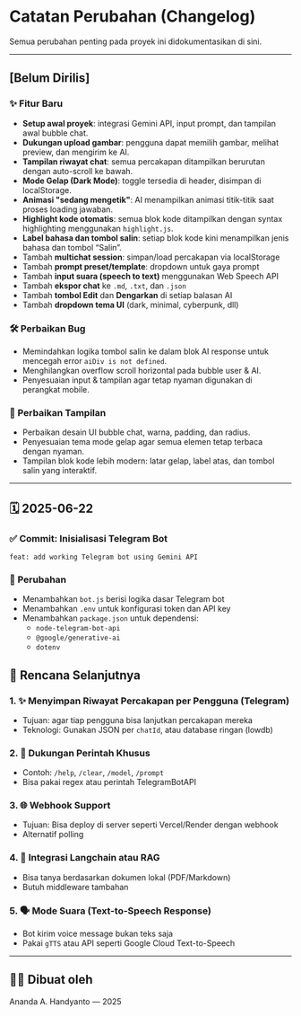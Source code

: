 # Catatan Perubahan (Changelog)

Semua perubahan penting pada proyek ini didokumentasikan di sini.

---

## [Belum Dirilis]

### ✨ Fitur Baru
- **Setup awal proyek**: integrasi Gemini API, input prompt, dan tampilan awal bubble chat.
- **Dukungan upload gambar**: pengguna dapat memilih gambar, melihat preview, dan mengirim ke AI.
- **Tampilan riwayat chat**: semua percakapan ditampilkan berurutan dengan auto-scroll ke bawah.
- **Mode Gelap (Dark Mode)**: toggle tersedia di header, disimpan di localStorage.
- **Animasi "sedang mengetik"**: AI menampilkan animasi titik-titik saat proses loading jawaban.
- **Highlight kode otomatis**: semua blok kode ditampilkan dengan syntax highlighting menggunakan `highlight.js`.
- **Label bahasa dan tombol salin**: setiap blok kode kini menampilkan jenis bahasa dan tombol “Salin”.
- Tambah **multichat session**: simpan/load percakapan via localStorage
- Tambah **prompt preset/template**: dropdown untuk gaya prompt
- Tambah **input suara (speech to text)** menggunakan Web Speech API
- Tambah **ekspor chat** ke `.md`, `.txt`, dan `.json`
- Tambah **tombol Edit** dan **Dengarkan** di setiap balasan AI
- Tambah **dropdown tema UI** (dark, minimal, cyberpunk, dll)

### 🛠️ Perbaikan Bug
- Memindahkan logika tombol salin ke dalam blok AI response untuk mencegah error `aiDiv is not defined`.
- Menghilangkan overflow scroll horizontal pada bubble user & AI.
- Penyesuaian input & tampilan agar tetap nyaman digunakan di perangkat mobile.

### 🎨 Perbaikan Tampilan
- Perbaikan desain UI bubble chat, warna, padding, dan radius.
- Penyesuaian tema mode gelap agar semua elemen tetap terbaca dengan nyaman.
- Tampilan blok kode lebih modern: latar gelap, label atas, dan tombol salin yang interaktif.

---
## 🗓️ 2025-06-22

### ✅ Commit: Inisialisasi Telegram Bot
```
feat: add working Telegram bot using Gemini API
```

### 📁 Perubahan
- Menambahkan `bot.js` berisi logika dasar Telegram bot
- Menambahkan `.env` untuk konfigurasi token dan API key
- Menambahkan `package.json` untuk dependensi:
  - `node-telegram-bot-api`
  - `@google/generative-ai`
  - `dotenv`

## 🎯 Rencana Selanjutnya
### 1. ✨ Menyimpan Riwayat Percakapan per Pengguna (Telegram)
- Tujuan: agar tiap pengguna bisa lanjutkan percakapan mereka
- Teknologi: Gunakan JSON per `chatId`, atau database ringan (lowdb)

### 2. 🧠 Dukungan Perintah Khusus
- Contoh: `/help`, `/clear`, `/model`, `/prompt`
- Bisa pakai regex atau perintah TelegramBotAPI

### 3. 🌐 Webhook Support
- Tujuan: Bisa deploy di server seperti Vercel/Render dengan webhook
- Alternatif polling

### 4. 🔄 Integrasi Langchain atau RAG
- Bisa tanya berdasarkan dokumen lokal (PDF/Markdown)
- Butuh middleware tambahan

### 5. 🗣️ Mode Suara (Text-to-Speech Response)
- Bot kirim voice message bukan teks saja
- Pakai `gTTS` atau API seperti Google Cloud Text-to-Speech
---

## 🧑‍💻 Dibuat oleh
Ananda A. Handyanto — 2025